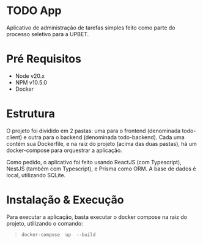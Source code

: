 # TODO App

Aplicativo de administração de tarefas simples feito como parte do processo seletivo para a UPBET.

# Pré Requisitos

 - Node v20.x
 - NPM v10.5.0
 - Docker

# Estrutura

O projeto foi dividido em 2 pastas: uma para o frontend (denominada todo-client) e outra para o backend (denominada todo-backend). Cada uma contém sua Dockerfile, e na raiz do projeto (acima das duas pastas), há um docker-compose para orquestrar a aplicação.

Como pedido, o aplicativo foi feito usando ReactJS (com Typescript), NestJS (também com Typescript), e Prisma como ORM. A base de dados é local, utilizando SQLite.

# Instalação & Execução

Para executar a aplicação, basta executar o docker compose na raiz do projeto, utilizando o comando:
> `docker-compose  up  --build`
